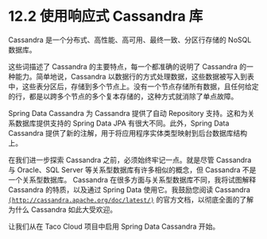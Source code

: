 # 12.2 使用响应式 Cassandra 库

Cassandra 是一个分布式、高性能、高可用、最终一致、分区行存储的 NoSQL 数据库。

这些词描述了 Cassandra 的主要特点，每一个都准确的说明了 Cassandra 的一种能力。简单地说，Cassandra 以数据行的方式处理数据，这些数据被写入到表中，这些表分区后，存储到多个节点上。没有一个节点存储所有数据，且任何给定的行，都是以跨多个节点的多个复本存储的，这种方式就消除了单点故障。

Spring Data Cassandra 为 Cassandra 提供了自动 Repository 支持。这和为关系数据库提供支持的 Spring Data JPA 有很大不同。此外，Spring  Data Cassandra 提供了新的注解，用于将应用程序实体类型映射到后台数据库结构上。

在我们进一步探索 Cassandra 之前，必须始终牢记一点。就是尽管 Cassandra 与 Oracle、SQL Server 等关系型数据库有许多相似的概念，但 Cassandra 不是一个关系型数据库。 Cassandra 在很多方面与关系型数据库不同，我将试图解释 Cassandra 的特质，以及通过 Spring Data 使用它。我鼓励您阅读  Cassandra [`(http://cassandra.apache.org/doc/latest/)`](http://cassandra.apache.org/doc/latest/) 的官方文档，以彻底全面的了解为什么 Cassandra 如此大受欢迎。

让我们从在 Taco Cloud 项目中启用 Spring Data Cassandra 开始。


